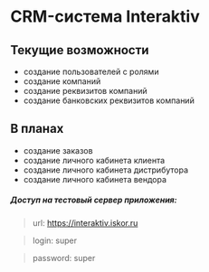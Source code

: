 # CRM-система Interaktiv

## Текущие возможности
- создание пользователей с ролями
- создание компаний
- создание реквизитов компаний
- создание банковских реквизитов компаний

## В планах
- создание заказов
- создание личного кабинета клиента
- создание личного кабинета дистрибутора
- создание личного кабинета вендора

##### Доступ на тестовый сервер приложения:

> url: https://interaktiv.iskor.ru

> login: super

> password: super
